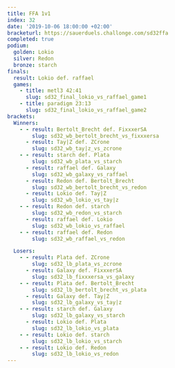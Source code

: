 ```yaml
---
title: FFA 1v1
index: 32
date: '2019-10-06 18:00:00 +02:00'
bracketurl: https://sauerduels.challonge.com/sd32ffa
completed: true
podium:
  golden: Lokio
  silver: Redon
  bronze: starch
finals:
  result: Lokio def. raffael
  games:
    - title: metl3 42:41
      slug: sd32_final_lokio_vs_raffael_game1
    - title: paradigm 23:13
      slug: sd32_final_lokio_vs_raffael_game2
brackets:
  Winners:
    - - result: Bertolt_Brecht def. FixxxerSA
        slug: sd32_wb_bertolt_brecht_vs_fixxxersa
      - result: Tay|Z def. ZCrone
        slug: sd32_wb_tay|z_vs_zcrone
    - - result: starch def. Plata
        slug: sd32_wb_plata_vs_starch
      - result: raffael def. Galaxy
        slug: sd32_wb_galaxy_vs_raffael
      - result: Redon def. Bertolt_Brecht
        slug: sd32_wb_bertolt_brecht_vs_redon
      - result: Lokio def. Tay|Z
        slug: sd32_wb_lokio_vs_tay|z
    - - result: Redon def. starch
        slug: sd32_wb_redon_vs_starch
      - result: raffael def. Lokio
        slug: sd32_wb_lokio_vs_raffael
    - - result: raffael def. Redon
        slug: sd32_wb_raffael_vs_redon

  Losers:
    - - result: Plata def. ZCrone
        slug: sd32_lb_plata_vs_zcrone
      - result: Galaxy def. FixxxerSA
        slug: sd32_lb_fixxxersa_vs_galaxy
    - - result: Plata def. Bertolt_Brecht
        slug: sd32_lb_bertolt_brecht_vs_plata
      - result: Galaxy def. Tay|Z
        slug: sd32_lb_galaxy_vs_tay|z
    - - result: starch def. Galaxy
        slug: sd32_lb_galaxy_vs_starch
      - result: Lokio def. Plata
        slug: sd32_lb_lokio_vs_plata
    - - result: Lokio def. starch
        slug: sd32_lb_lokio_vs_starch
    - - result: Lokio def. Redon
        slug: sd32_lb_lokio_vs_redon
---
```

